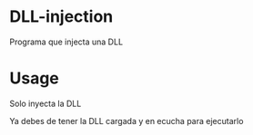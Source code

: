 # DLL-injection
Programa que injecta una DLL
# Usage
Solo inyecta la DLL

Ya debes de tener la DLL cargada y en ecucha para ejecutarlo
